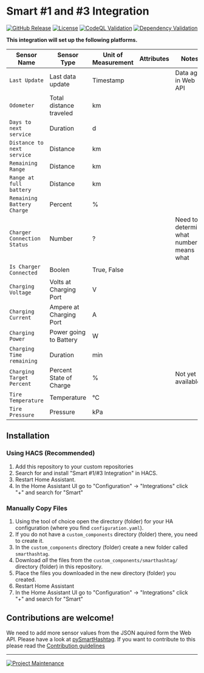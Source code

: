 # Smart #1 and #3 Integration

[![GitHub Release][releases-shield]][releases]
[![License][license-shield]](LICENSE)
[![CodeQL Validation][codeql-shield]][codeql]
[![Dependency Validation][tests-shield]][tests]

**This integration will set up the following platforms.**

| Sensor Name                 | Sensor Type             | Unit of Measurement | Attributes | Notes                                    |
| --------------------------- | ----------------------- | ------------------- | ---------- | ---------------------------------------- |
| `Last Update`               | Last data update        | Timestamp           |            | Data age in Web API                      |
| `Odometer`                  | Total distance traveled | km                  |            |                                          |
| `Days to next service`      | Duration                | d                   |            |                                          |
| `Distance to next service`  | Distance                | km                  |            |                                          |
| `Remaining Range`           | Distance                | km                  |            |                                          |
| `Range at full battery`     | Distance                | km                  |            |                                          |
| `Remaining Battery Charge`  | Percent                 | %                   |            |                                          |
| `Charger Connection Status` | Number                  | ?                   |            | Need to determine what number means what |
| `Is Charger Connected`      | Boolen                  | True, False         |            |                                          |
| `Charging Voltage`          | Volts at Charging Port  | V                   |            |                                          |
| `Charging Current`          | Ampere at Charging Port | A                   |            |                                          |
| `Charging Power`            | Power going to Battery  | W                   |            |                                          |
| `Charging Time remaining`   | Duration                | min                 |            |                                          |
| `Charging Target Percent`   | Percent State of Charge | %                   |            | Not yet available                        |
| `Tire Temperature`          | Temperature             | °C                  |            |                                          |
| `Tire Pressure`             | Pressure                | kPa                 |            |                                          |

## Installation

### Using HACS (Recommended)

1. Add this repository to your custom repositories
1. Search for and install "Smart #1/#3 Integration" in HACS.
1. Restart Home Assistant.
1. In the Home Assistant UI go to "Configuration" -> "Integrations" click "+" and search for "Smart"

### Manually Copy Files

1. Using the tool of choice open the directory (folder) for your HA configuration (where you find `configuration.yaml`).
1. If you do not have a `custom_components` directory (folder) there, you need to create it.
1. In the `custom_components` directory (folder) create a new folder called `smarthashtag`.
1. Download _all_ the files from the `custom_components/smarthashtag/` directory (folder) in this repository.
1. Place the files you downloaded in the new directory (folder) you created.
1. Restart Home Assistant
1. In the Home Assistant UI go to "Configuration" -> "Integrations" click "+" and search for "Smart"

## Contributions are welcome!

We need to add more sensor values from the JSON aquired form the Web API. Please have a look at [pySmartHashtag](https://github.com/DasBasti/pySmartHashtag).
If you want to contribute to this please read the [Contribution guidelines](CONTRIBUTING.md)

---

[![Project Maintenance][maintenance-shield]](https://platinenmacher.tech)

[commits-shield]: https://img.shields.io/github/commit-activity/y/DasBasti/smarthashtag.svg
[commits]: https://github.com/DasBasti/smarthashtag/commits/main
[license-shield]: https://img.shields.io/github/license/DasBasti/smarthashtag.svg
[maintenance-shield]: https://img.shields.io/badge/maintainer-Bastian%20Neumann%20%40DasBasti-blue.svg
[releases-shield]: https://img.shields.io/github/v/release/DasBasti/smarthashtag.svg
[releases]: https://github.com/DasBasti/smarthashtag/releases
[codeql-shield]: https://github.com/DasBasti/smarthashtag/actions/workflows/codeql-analysis.yml/badge.svg
[codeql]: https://github.com/DasBasti/smarthashtag/actions/workflows/codeql-analysis.yml
[tests-shield]: https://github.com/DasBasti/SmartHashtag/actions/workflows/tests.yml/badge.svg
[tests]: https://github.com/DasBasti/SmartHashtag/actions/workflows/tests.yml
